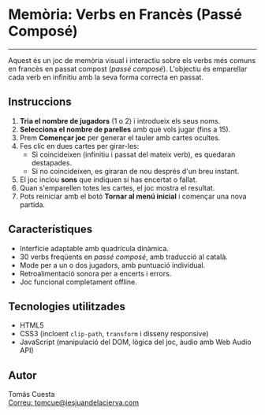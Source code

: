# Memòria: Verbs en Francès (Passé Composé)
---

Aquest és un joc de memòria visual i interactiu sobre els verbs més comuns en francès en passat compost (*passé composé*). L'objectiu és emparellar cada verb en infinitiu amb la seva forma correcta en passat.

## Instruccions

1. **Tria el nombre de jugadors** (1 o 2) i introdueix els seus noms.
2. **Selecciona el nombre de parelles** amb què vols jugar (fins a 15).
3. Prem **Començar joc** per generar el tauler amb cartes ocultes.
4. Fes clic en dues cartes per girar-les:
   - Si coincideixen (infinitiu i passat del mateix verb), es quedaran destapades.
   - Si no coincideixen, es giraran de nou després d'un breu instant.
5. El joc inclou **sons** que indiquen si has encertat o fallat.
6. Quan s'emparellen totes les cartes, el joc mostra el resultat.
7. Pots reiniciar amb el botó **Tornar al menú inicial** i començar una nova partida.

## Característiques

- Interfície adaptable amb quadrícula dinàmica.
- 30 verbs freqüents en *passé composé*, amb traducció al català.
- Mode per a un o dos jugadors, amb puntuació individual.
- Retroalimentació sonora per a encerts i errors.
- Joc funcional completament offline.

## Tecnologies utilitzades

- HTML5
- CSS3 (incloent `clip-path`, `transform` i disseny responsive)
- JavaScript (manipulació del DOM, lògica del joc, àudio amb Web Audio API)

## Autor

Tomás Cuesta  
[Correu: tomcue@iesjuandelacierva.com](mailto:tomcue@iesjuandelacierva.com)

